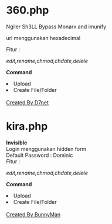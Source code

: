 <h1>360.php</h1> Ngiler Sh3LL
Bypass Monarx and imunify

url menggunakan hexadecimal

Fitur :

<i>edit,rename,chmod,chdate,delete</i>

<b>Command</b>
<li>Upload</li>
<li>Create File/Folder</li>
<br>
<u>Created By D7net</u>

<h1>kira.php</h1> <b>Invisible</b> <br>
Login menggunakan hidden form
<br>Default Password : Dominic
<br>
Fitur :

<i>edit,rename,chmod,chdate,delete</i>

<b>Command</b>
<li>Upload</li>
<li>Create File/Folder</li>
<br>
<u>Created By BunnyMan</u>
